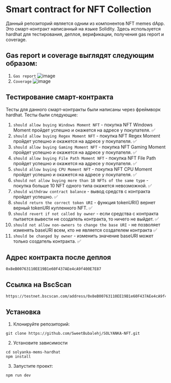 # Smart contract for NFT Collection

Данный репозиторий является одним из компонентов NFT memes dApp. Это смарт-контракт написанный на языке Solidity. Здесь используется hardhat для тестирования, деплоя, верификации, получения gas report и coverage. 

## Gas report и coverage выглядят следующим образом:

1. `Gas report` ![image](https://user-images.githubusercontent.com/118951514/230160517-c7b596ed-4c54-47aa-adf8-4af898107587.png)
2. `Coverage` ![image](https://user-images.githubusercontent.com/118951514/230160296-71c0eecd-a0df-4397-bd8b-abaf1c6edcb6.png)

## Тестирование смарт-контракта

Тесты для данного смарт-контракты были написаны через фреймворк hardhat. Тесты были следующие:
1. `should allow buying Windows Moment NFT` - покупка NFT Windows Moment пройдет успешно и окажется на адресе у покупателя. ✅
2. `should allow buying Regex Moment NFT` - покупка NFT Regex Moment пройдет успешно и окажется на адресе у покупателя. ✅
3. `should allow buying Gaming Moment NFT` - покупка NFT Gaming Moment пройдет успешно и окажется на адресе у покупателя. ✅
4. `should allow buying File Path Moment NFT` - покупка NFT File Path пройдет успешно и окажется на адресе у покупателя. ✅
5. `should allow buying CPU Moment NFT` - покупка NFT CPU Moment пройдет успешно и окажется на адресе у покупателя. ✅
6. `should not allow buying more than 10 NFTs of the same type` - покупка больше 10 NFT одного типа окажется невозможной. ✅
7. `should withdraw contract balance` - вывод средств с контракта пройдет успешно. ✅
8. `should return the correct token URI` - функция tokenURI() вернет верный tokenURI купленного NFT. ✅
9. `should revert if not called by owner` - если средства с контракта пытается вывести не создатель контракта, то ничего не выйдет. ✅
10. `should not allow non-owners to change the base URI` - не позволяет изменять baseURI всем, кто не является создателем контракта ✅
11. `should be changed by owner` - изменить значение baseURI может только создатель контракта. ✅

## Адрес контракта после деплоя

```
0x8eB00763110EE19B1e60F437AEe4cA9f400E7E87
```

## Ссылка на BscScan

```
https://testnet.bscscan.com/address/0x8eB00763110EE19B1e60F437AEe4cA9f400E7E87
```

## Установка

1. Клонируйте репозиторий:

```
git clone https://github.com/SweetBubalehj/SOLYANKA-NFT.git
```

2. Установите зависимости

```
cd solyanka-mems-hardhat
npm install
```

3. Запустите проект:

```
npm run dev
```
